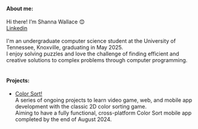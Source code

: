 #### About me:
Hi there! I’m Shanna Wallace &#128522;  <Br>
[Linkedin](https://www.linkedin.com/in/shanna-wallace/)<Br><Br>
I'm an undergraduate computer science student at the University of Tennessee, Knoxville, graduating in May 2025. <br>
I enjoy solving puzzles and love the challenge of finding efficient and creative solutions to complex problems through computer programming.<br><br>

#### Projects:
* [Color Sort!](https://github.com/shannaw04/color_sort)<br>
 A series of ongoing projects to learn video game, web, and mobile app development with the classic 2D color sorting game.<Br>
 Aiming to have a fully functional, cross-platform Color Sort mobile app completed by the end of August 2024.
